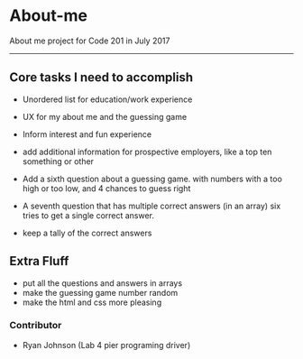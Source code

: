 # About-me
About me project for Code 201 in July 2017
___
## Core tasks I need to accomplish

- Unordered list for education/work experience

- UX for my about me and the guessing game

- Inform interest and fun experience

- add additional information for prospective employers, like a top ten something or other

- Add a sixth question about a guessing game. with numbers with a too high or too low, and 4 chances to guess right

- A seventh question that has multiple correct answers (in an array) six tries to get a single correct answer.

- keep a tally of the correct answers

## Extra Fluff

- put all the questions and answers in arrays
- make the guessing game number random
- make the html and css more pleasing

### Contributor

- Ryan Johnson (Lab 4 pier programing driver)
